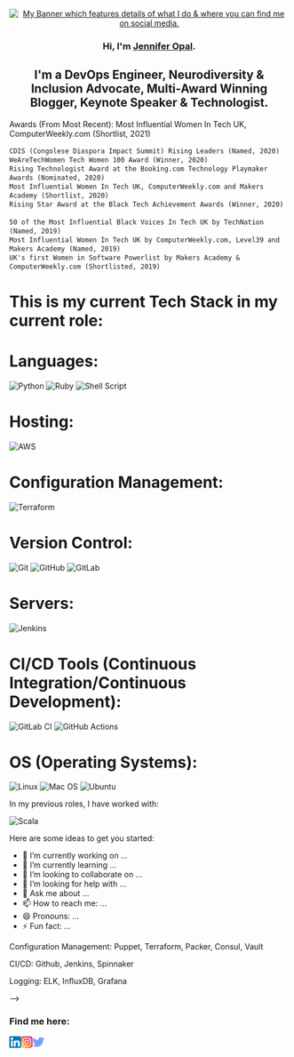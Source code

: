 <p align="center">
    <a href="http://jenniferopal.co/" target="_blank" rel="noreferrer"><img width="200" height="200" src="https://user-images.githubusercontent.com/30987803/147163523-ea3fbcc4-33de-4d72-85be-1a8a1111ac0c.png" alt="My Banner which features details of what I do & where you can find me on social media.">
    </a>
</p>

<h3 align="center">
    Hi, I'm <a href="http://jenniferopal.co/" target="_blank" rel="noreferrer">Jennifer Opal</a>.
</h3>

<h2 align="center">
    I'm a DevOps Engineer, Neurodiversity & Inclusion Advocate, Multi-Award Winning Blogger, Keynote Speaker & Technologist.
</h2>

Awards (From Most Recent):
    Most Influential Women In Tech UK, ComputerWeekly.com (Shortlist, 2021)

    CDIS (Congolese Diaspora Impact Summit) Rising Leaders (Named, 2020)
    WeAreTechWomen Tech Women 100 Award (Winner, 2020)
    Rising Technologist Award at the Booking.com Technology Playmaker Awards (Nominated, 2020)
    Most Influential Women In Tech UK, ComputerWeekly.com and Makers Academy (Shortlist, 2020)
    Rising Star Award at the Black Tech Achievement Awards (Winner, 2020)

    50 of the Most Influential Black Voices In Tech UK by TechNation (Named, 2019)
    Most Influential Women In Tech UK by ComputerWeekly.com, Level39 and Makers Academy (Named, 2019)
    UK's first Women in Software Powerlist by Makers Academy & ComputerWeekly.com (Shortlisted, 2019)




# This is my current Tech Stack in my current role: 

# Languages:

![Python](https://img.shields.io/badge/python-3670A0?style=for-the-badge&logo=python&logoColor=ffdd54)
![Ruby](https://img.shields.io/badge/ruby-%23CC342D.svg?style=for-the-badge&logo=ruby&logoColor=white)
![Shell Script](https://img.shields.io/badge/shell_script-%23121011.svg?style=for-the-badge&logo=gnu-bash&logoColor=white)

# Hosting: 

![AWS](https://img.shields.io/badge/AWS-%23FF9900.svg?style=for-the-badge&logo=amazon-aws&logoColor=white)

# Configuration Management: 

![Terraform](https://img.shields.io/badge/terraform-%235835CC.svg?style=for-the-badge&logo=terraform&logoColor=white)

# Version Control:

![Git](https://img.shields.io/badge/git-%23F05033.svg?style=for-the-badge&logo=git&logoColor=white)
![GitHub](https://img.shields.io/badge/github-%23121011.svg?style=for-the-badge&logo=github&logoColor=white)
![GitLab](https://img.shields.io/badge/gitlab-%23181717.svg?style=for-the-badge&logo=gitlab&logoColor=white)


# Servers:

![Jenkins](https://img.shields.io/badge/jenkins-%232C5263.svg?style=for-the-badge&logo=jenkins&logoColor=white)

# CI/CD Tools (Continuous Integration/Continuous Development):

![GitLab CI](https://img.shields.io/badge/GitLabCI-%23181717.svg?style=for-the-badge&logo=gitlab&logoColor=white)
![GitHub Actions](https://img.shields.io/badge/githubactions-%232671E5.svg?style=for-the-badge&logo=githubactions&logoColor=white)

# OS (Operating Systems):

![Linux](https://img.shields.io/badge/Linux-FCC624?style=for-the-badge&logo=linux&logoColor=black)
![Mac OS](https://img.shields.io/badge/mac%20os-000000?style=for-the-badge&logo=macos&logoColor=F0F0F0)
![Ubuntu](https://img.shields.io/badge/Ubuntu-E95420?style=for-the-badge&logo=ubuntu&logoColor=white)


In my previous roles, I have worked with: 

![Scala](https://img.shields.io/badge/scala-%23DC322F.svg?style=for-the-badge&logo=scala&logoColor=white)

Here are some ideas to get you started:

- 🔭 I’m currently working on ...
- 🌱 I’m currently learning ...
- 👯 I’m looking to collaborate on ...
- 🤔 I’m looking for help with ...
- 💬 Ask me about ...
- 📫 How to reach me: ...
- 😄 Pronouns: ...
- ⚡ Fun fact: ...

Configuration Management: Puppet, Terraform, Packer, Consul, Vault

CI/CD: Github, Jenkins, Spinnaker

Logging: ELK, InfluxDB, Grafana

-->

### Find me here:

<a href="https://www.linkedin.com/in/jenniferopal/"><img align="left" src="https://raw.githubusercontent.com/jenniferopal/jenniferopal/main/images/linkedin.svg" alt="Jennifer Opal | LinkedIn" width="21px"/></a>
<a href="https://instagram.com/_jenniferopal"><img align="left" src="https://raw.githubusercontent.com/jenniferopal/jenniferopal/main/images/instagram.svg" alt="Jennifer Opal | Instagram" width="21px"/></a>
<a href="https://twitter.com/_jenniferopal"><img align="left" src="https://raw.githubusercontent.com/jenniferopal/jenniferopal/main/images/twitter.svg" alt="Jennifer Opal | Twitter" width="21px"/></a>
</br>